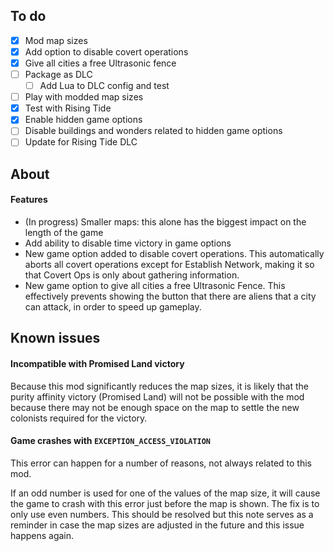 ## To do

- [x] Mod map sizes
- [x] Add option to disable covert operations
- [x] Give all cities a free Ultrasonic fence
- [ ] Package as DLC
  - [ ] Add Lua to DLC config and test
- [ ] Play with modded map sizes
- [x] Test with Rising Tide
- [x] Enable hidden game options
- [ ] Disable buildings and wonders related to hidden game options
- [ ] Update for Rising Tide DLC

## About

#### Features

- (In progress) Smaller maps: this alone has the biggest impact on the length of the game
- Add ability to disable time victory in game options
- New game option added to disable covert operations. This automatically aborts all covert operations except for Establish Network, making it so that Covert Ops is only about gathering information.
- New game option to give all cities a free Ultrasonic Fence. This effectively prevents showing the button that there are aliens that a city can attack, in order to speed up gameplay.

## Known issues

#### Incompatible with Promised Land victory

Because this mod significantly reduces the map sizes, it is likely that the purity affinity victory (Promised Land) will not be possible with the mod because there may not be enough space on the map to settle the new colonists required for the victory.

#### Game crashes with `EXCEPTION_ACCESS_VIOLATION`

This error can happen for a number of reasons, not always related to this mod.

If an odd number is used for one of the values of the map size, it will cause the game to crash with this error just before the map is shown. The fix is to only use even numbers. This should be resolved but this note serves as a reminder in case the map sizes are adjusted in the future and this issue happens again.
